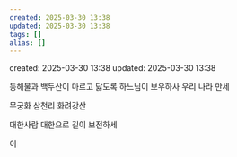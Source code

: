 ```yaml
---
created: 2025-03-30 13:38
updated: 2025-03-30 13:38
tags: []
alias: []
---
```


created: 2025-03-30 13:38
updated: 2025-03-30 13:38


동해물과 백두산이 마르고 닳도록 하느님이 보우하사 우리 나라 만세

무궁화 삼천리 화려강산

대한사람 대한으로 길이 보전하세

이

